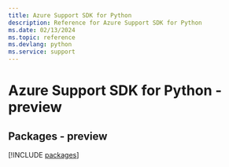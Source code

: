 ```yaml
---
title: Azure Support SDK for Python
description: Reference for Azure Support SDK for Python
ms.date: 02/13/2024
ms.topic: reference
ms.devlang: python
ms.service: support
---
```

# Azure Support SDK for Python - preview
## Packages - preview
[!INCLUDE [packages](support-index.md)]